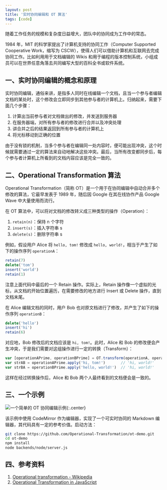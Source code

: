 ```yaml
---
layout: post
title: '实时协同编辑和 OT 算法'
tags: [code]
---
```



随着工作任务的规模和复杂度日益增大，团队中的协同成为工作中的常态。

1984 年，MIT 的科学家提出了计算机支持的协同工作（Computer Supported Cooperative Work，缩写为 CSCW），使得人们可以借助计算机和互联网去完成协同工作。比如利用用于文档编辑的 Wikis 和用于编程的版本控制系统，小组成员可以在世界任意角落去共同编写大型的百科全书或软件系统。


## 一、实时协同编辑的概念和原理

实时协同编辑，通俗来讲，是指多人同时在线编辑一个文档，且当一个参与者编辑文档的某处时，这个修改会立即同步到其他参与者的计算机上。归纳起来，需要下面几个步骤：

1. 计算出当前参与者对文档做出的修改，并发送到服务器
2. 在服务器端，对所有参与者的修改进行合并以及冲突处理
3. 讲合并之后的结果返回到所有参与者的计算机上
4. 将光标移动到正确的位置

由于没有锁的机制，当多个参与者在编辑同一处内容时，便可能出现冲突，这个时候就需要通过一定的算法来自动地解决这些冲突。最后，当所有改变都同步后，每个参与者计算机上所看到的文档内容应该是完全一致的。


## 二、Operational Transformation 算法

Operational Transformation（简称 OT）是一个用于在协同编辑中自动合并多个修改的算法，它最早发表于 1989 年，随后因 Google 在其在线协作产品 Google Wave 中大量使用而流行。

在 OT 算法中，可以将对文档的修改转义成三种类型的操作（Operation）：

1. `retain(n)`：保持 n 个字符
2. `insert(s)`：插入字符串 s
3. `delete(s)`：删除字符串 s

例如，假设用户 Alice 将 `hello, tom!` 修改成 `hello, world!`，相当于产生了如下的操作序列 `operationA`：

```js
retain(7)
delete('tom')
insert('world')
retain(1)
```

注意上面代码中最后的一个 Retain 操作。实际上，Retain 操作像一个虚拟的光标，从文档的开始位置遍历，在需要修改的地方进行 Insert 或 Delete 操作，直到文档末尾。

在 Alice 编辑文档的同时，用户 Bob 也对原文档进行了修改，并产生了如下的操作序列 `operationB`：

```js
delete('hello')
insert('hi')
retain(6)
```

对应地，Bob 修改后的文档应该是 `hi, tom!`。此时，Alice 和 Bob 的修改便会产生冲突，于是我们需要对这组操作进行一定的转换（Transform）：

```js
var [operationAPrime, operationBPrime] = OT.transform(operationA, operationB)
var strAB = operationAPrime.apply('hi, tom!')       // 'hi, world!'
var strBA = operationBPrime.apply('hello, world!')  // 'hi, world!'
```

这样在经过转换操作后，Alice 和 Bob 两个人最终看到的文档便会是一致的。

## 三、一个示例

![一个简单的 OT 协同编辑示例]({{site.img_url}}/collaborative-editing-demo.png){:.center}

该示例中使用 CodeMirror 作为编辑器，实现了一个可实时协同的 Markdown 编辑器，其代码具有一定的参考价值。启动方法：

```sh
git clone https://github.com/Operational-Transformation/ot-demo.git
cd ot-demo
npm install
node backends/node/server.js
```

## 四、参考资料

1. [Operational transformation - Wikipedia](https://en.wikipedia.org/wiki/Operational_transformation)
2. [Operational Transformation in JavaScript](https://operational-transformation.github.io/ot-for-javascript.html)
